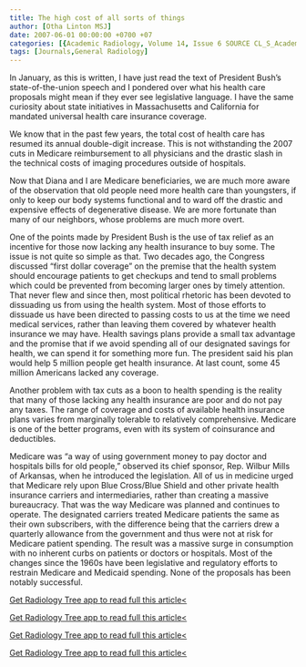 ```yaml
---
title: The high cost of all sorts of things
author: [Otha Linton MSJ]
date: 2007-06-01 00:00:00 +0700 +07
categories: [{Academic Radiology, Volume 14, Issue 6 SOURCE CL_S_AcademicRadiologyVolume14Issue6 1}]
tags: [Journals,General Radiology]
---
```

In January, as this is written, I have just read the text of President Bush’s state-of-the-union speech and I pondered over what his health care proposals might mean if they ever see legislative language. I have the same curiosity about state initiatives in Massachusetts and California for mandated universal health care insurance coverage.

We know that in the past few years, the total cost of health care has resumed its annual double-digit increase. This is not withstanding the 2007 cuts in Medicare reimbursement to all physicians and the drastic slash in the technical costs of imaging procedures outside of hospitals.

Now that Diana and I are Medicare beneficiaries, we are much more aware of the observation that old people need more health care than youngsters, if only to keep our body systems functional and to ward off the drastic and expensive effects of degenerative disease. We are more fortunate than many of our neighbors, whose problems are much more overt.

One of the points made by President Bush is the use of tax relief as an incentive for those now lacking any health insurance to buy some. The issue is not quite so simple as that. Two decades ago, the Congress discussed “first dollar coverage” on the premise that the health system should encourage patients to get checkups and tend to small problems which could be prevented from becoming larger ones by timely attention. That never flew and since then, most political rhetoric has been devoted to dissuading us from using the health system. Most of those efforts to dissuade us have been directed to passing costs to us at the time we need medical services, rather than leaving them covered by whatever health insurance we may have. Health savings plans provide a small tax advantage and the promise that if we avoid spending all of our designated savings for health, we can spend it for something more fun. The president said his plan would help 5 million people get health insurance. At last count, some 45 million Americans lacked any coverage.

Another problem with tax cuts as a boon to health spending is the reality that many of those lacking any health insurance are poor and do not pay any taxes. The range of coverage and costs of available health insurance plans varies from marginally tolerable to relatively comprehensive. Medicare is one of the better programs, even with its system of coinsurance and deductibles.

Medicare was “a way of using government money to pay doctor and hospitals bills for old people,” observed its chief sponsor, Rep. Wilbur Mills of Arkansas, when he introduced the legislation. All of us in medicine urged that Medicare rely upon Blue Cross/Blue Shield and other private health insurance carriers and intermediaries, rather than creating a massive bureaucracy. That was the way Medicare was planned and continues to operate. The designated carriers treated Medicare patients the same as their own subscribers, with the difference being that the carriers drew a quarterly allowance from the government and thus were not at risk for Medicare patient spending. The result was a massive surge in consumption with no inherent curbs on patients or doctors or hospitals. Most of the changes since the 1960s have been legislative and regulatory efforts to restrain Medicare and Medicaid spending. None of the proposals has been notably successful.

[Get Radiology Tree app to read full this article<](https://clinicalpub.com/app)

[Get Radiology Tree app to read full this article<](https://clinicalpub.com/app)

[Get Radiology Tree app to read full this article<](https://clinicalpub.com/app)

[Get Radiology Tree app to read full this article<](https://clinicalpub.com/app)